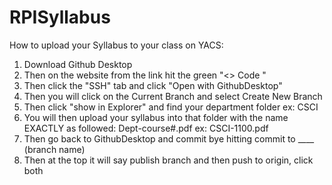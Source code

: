 # RPISyllabus
How to upload your Syllabus to your class on YACS:
1. Download Github Desktop
2. Then on the website from the link hit the green "<> Code "
3. Then click the "SSH" tab and click "Open with GithubDesktop"
4. Then you will click on the Current Branch and select Create New Branch
5. Then click "show in Explorer" and find your department folder ex: CSCI
6. You will then upload your syllabus into that folder with the name EXACTLY as followed: Dept-course#.pdf ex: CSCI-1100.pdf
7. Then go back to GithubDesktop and commit bye hitting commit to ____ (branch name) 
8. Then at the top it will say publish branch and then push to origin, click both
